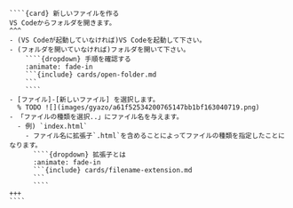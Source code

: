 `````{div} taskcard
````{card} 新しいファイルを作る
VS Codeからフォルダを開きます。
^^^
- (VS Codeが起動していなければ)VS Codeを起動して下さい。
- (フォルダを開いていなければ)フォルダを開いて下さい。
	````{dropdown} 手順を確認する
    :animate: fade-in
	```{include} cards/open-folder.md
	```
	````
- [ファイル]-[新しいファイル] を選択します。
  % TODO ![](images/gyazo/a61f52534200765147bb1bf163040719.png)
- 「ファイルの種類を選択..」にファイル名を与えます。
  - 例) `index.html`
    - ファイル名に拡張子`.html`を含めることによってファイルの種類を指定したことになります。
	  ````{dropdown} 拡張子とは
      :animate: fade-in
	  ```{include} cards/filename-extension.md
	  ```
	  ````
+++
````
`````
